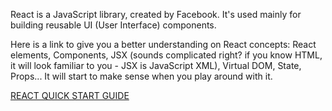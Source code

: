 React is a JavaScript library, created by Facebook. It's used mainly for building reusable UI (User Interface) components.

Here is a link to give you a better understanding on React concepts:
React elements, Components, JSX (sounds complicated right? if you know HTML, it will look familiar to you - JSX is JavaScript XML), Virtual DOM, State, Props... It will start to make sense when you play around with it.

[REACT QUICK START GUIDE](https://www.codementor.io/reactjs/tutorial/the-reactjs-quick-start-guide "React Concepts")

